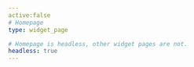 ```yaml
---
active:false
# Homepage
type: widget_page

# Homepage is headless, other widget pages are not.
headless: true
---
```

